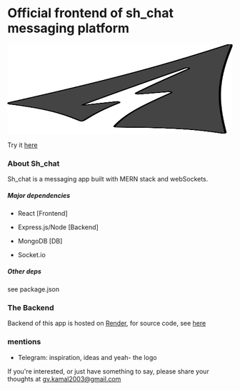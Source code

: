 # Official frontend of sh_chat messaging platform

<img src='./public/sh_chat_logo.svg' height='200' width='2000' >

Try it [here](https://kam0797.github.io/sh-chat-fe/)

### About Sh_chat

Sh_chat is a messaging app built with MERN stack and webSockets.

##### Major dependencies

- React [Frontend]

- Express.js/Node [Backend]

- MongoDB [DB]

- Socket.io

##### Other deps

see package.json

### The Backend

Backend of this app is hosted on [Render](https://render.com), for source code, see [here](https://github.com/kam0797/sh-chat/)


### mentions

- Telegram: inspiration, ideas and yeah- the logo



If you're interested, or just have something to say, please share your thoughts at [gv.kamal2003@gmail.com](mailto:gv.kamal2003@gmail.com)

